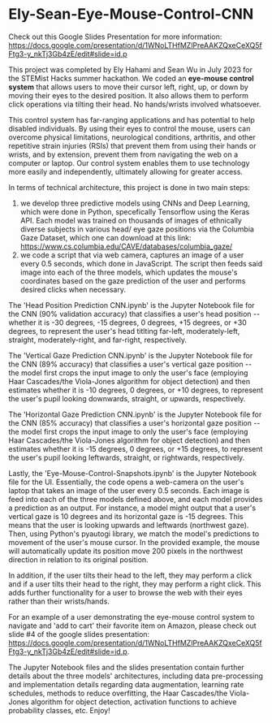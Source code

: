 # Ely-Sean-Eye-Mouse-Control-CNN
Check out this Google Slides Presentation for more information: https://docs.google.com/presentation/d/1WNoLTHfMZlPreAAKZQxeCeXQ5fFtg3-y_nkTj3Gb4zE/edit#slide=id.p

This project was completed by Ely Hahami and Sean Wu in July 2023 for the STEMist Hacks summer hackathon. We coded an **eye-mouse control system** that allows users to move their cursor left, right, up, or down by moving their eyes to the desired position. It also allows them to perform click operations via tilting their head. No hands/wrists involved whatsoever. 

This control system has far-ranging applications and has potential to help disabled individuals. By using their eyes to control the mouse, users can overcome physical limitations, neurological conditions, arthritis, and other repetitive strain injuries (RSIs) that prevent them from using their hands or wrists, and by extension, prevent them from navigating the web on a computer or laptop. Our control system enables them to use technology more easily and independently, ultimately allowing for greater access. 

In terms of technical architecture, this project is done in two main steps: 
1) we develop three predictive models using CNNs and Deep Learning, which were done in Python, specefically Tensorflow using the Keras API. Each model was trained on thousands of images of ethnically diverse subjects in various head/ eye gaze positions via the Columbia Gaze Dataset, which one can download at this link: https://www.cs.columbia.edu/CAVE/databases/columbia_gaze/
2) we code a script that via web camera, captures an image of a user every 0.5 seconds, which done in JavaScript. The script then feeds said image into each of the three models, which updates the mouse's coordinates based on the gaze prediction of the user and performs desired clicks when necessary. 

The 'Head Position Prediction CNN.ipynb' is the Jupyter Notebook file for the CNN (90% validation accuracy) that classifies a user's head position -- whether it is -30 degrees, -15 degrees, 0 degrees, +15 degrees, or +30 degrees, to represent the user's head titlting far-left, moderately-left, straight, moderately-right, and far-right, respectively. 

The 'Vertical Gaze Prediction CNN.ipynb' is the Jupyter Notebook file for the CNN (89% accuracy) that classifies a user's vertical gaze position -- the model first crops the input image to only the user's face (employing Haar Cascades/the Viola-Jones algorithm for object detection) and then estimates whether it is -10 degrees, 0 degrees, or +10 degrees, to represent the user's pupil looking downwards, straight, or upwards, respectively. 

The 'Horizontal Gaze Prediction CNN.ipynb' is the Jupyter Notebook file for the CNN (85% accuracy) that classifies a user's horizontal gaze position --the model first crops the input image to only the user's face (employing Haar Cascades/the Viola-Jones algorithm for object detection) and then estimates whether it is -15 degrees, 0 degrees, or +15 degrees, to represent the user's pupil looking leftwards, straight, or rightwards, respectively. 

Lastly, the 'Eye-Mouse-Control-Snapshots.ipynb' is the Jupyter Notebook file for the UI. Essentially, the code opens a web-camera on the user's laptop that takes an image of the user every 0.5 seconds. Each image is feed into each of the three models defined above, and each model provides a prediction as an output. For instance, a model might output that a user's vertical gaze is 10 degrees and its horizontal gaze is -15 degrees. This means that the user is looking upwards and leftwards (northwest gaze). Then, using Python's pyautogi library, we match the model's predictions to movement of the user's mouse cursor. In the provided example, the mouse will automatically update its position move 200 pixels in the northwest direction in relation to its original position. 

In addition, if the user tilts their head to the left, they may perform a click and if a user tilts their head to the right, they may perform a right click. This adds further functionality for a user to browse the web with their eyes rather than their wrists/hands. 

For an example of a user demonstrating the eye-mouse control system to navigate and 'add to cart' their favorite item on Amazon, please check out slide #4 of the google slides presentation: https://docs.google.com/presentation/d/1WNoLTHfMZlPreAAKZQxeCeXQ5fFtg3-y_nkTj3Gb4zE/edit#slide=id.p. 

The Jupyter Notebook files and the slides presentation contain further details about the three models' architectures, including data pre-processing and implementation details regarding data augmentation, learning rate schedules,  methods to reduce overfitting, the Haar Cascades/the Viola-Jones algorithm for object detection, activation functions to achieve probability classes, etc. Enjoy!
